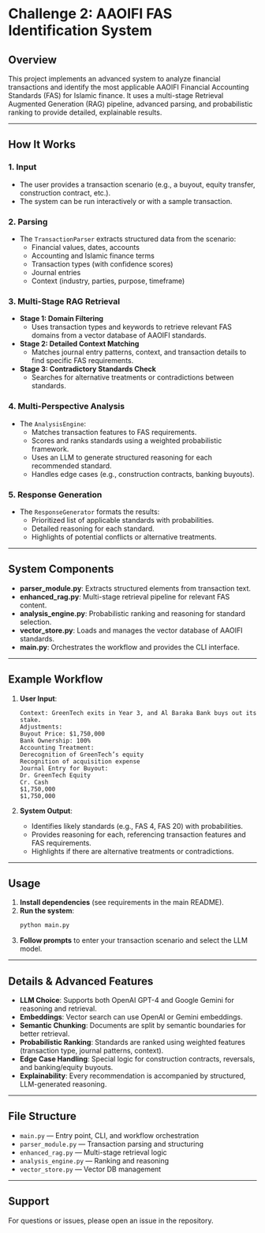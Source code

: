 # Challenge 2: AAOIFI FAS Identification System

## Overview

This project implements an advanced system to analyze financial transactions and identify the most applicable AAOIFI Financial Accounting Standards (FAS) for Islamic finance. It uses a multi-stage Retrieval Augmented Generation (RAG) pipeline, advanced parsing, and probabilistic ranking to provide detailed, explainable results.

---

## How It Works

### 1. Input

- The user provides a transaction scenario (e.g., a buyout, equity transfer, construction contract, etc.).
- The system can be run interactively or with a sample transaction.

### 2. Parsing

- The `TransactionParser` extracts structured data from the scenario:
  - Financial values, dates, accounts
  - Accounting and Islamic finance terms
  - Transaction types (with confidence scores)
  - Journal entries
  - Context (industry, parties, purpose, timeframe)

### 3. Multi-Stage RAG Retrieval

- **Stage 1: Domain Filtering**
  - Uses transaction types and keywords to retrieve relevant FAS domains from a vector database of AAOIFI standards.
- **Stage 2: Detailed Context Matching**
  - Matches journal entry patterns, context, and transaction details to find specific FAS requirements.
- **Stage 3: Contradictory Standards Check**
  - Searches for alternative treatments or contradictions between standards.

### 4. Multi-Perspective Analysis

- The `AnalysisEngine`:
  - Matches transaction features to FAS requirements.
  - Scores and ranks standards using a weighted probabilistic framework.
  - Uses an LLM to generate structured reasoning for each recommended standard.
  - Handles edge cases (e.g., construction contracts, banking buyouts).

### 5. Response Generation

- The `ResponseGenerator` formats the results:
  - Prioritized list of applicable standards with probabilities.
  - Detailed reasoning for each standard.
  - Highlights of potential conflicts or alternative treatments.

---

## System Components

- **parser_module.py**: Extracts structured elements from transaction text.
- **enhanced_rag.py**: Multi-stage retrieval pipeline for relevant FAS content.
- **analysis_engine.py**: Probabilistic ranking and reasoning for standard selection.
- **vector_store.py**: Loads and manages the vector database of AAOIFI standards.
- **main.py**: Orchestrates the workflow and provides the CLI interface.

---

## Example Workflow

1. **User Input**:
   ```
   Context: GreenTech exits in Year 3, and Al Baraka Bank buys out its stake.
   Adjustments:  
   Buyout Price: $1,750,000 
   Bank Ownership: 100% 
   Accounting Treatment:  
   Derecognition of GreenTech’s equity 
   Recognition of acquisition expense 
   Journal Entry for Buyout: 
   Dr. GreenTech Equity      
   Cr. Cash              
   $1,750,000   
   $1,750,000   
   ```

2. **System Output**:
   - Identifies likely standards (e.g., FAS 4, FAS 20) with probabilities.
   - Provides reasoning for each, referencing transaction features and FAS requirements.
   - Highlights if there are alternative treatments or contradictions.

---

## Usage

1. **Install dependencies** (see requirements in the main README).
2. **Run the system**:
   ```bash
   python main.py
   ```
3. **Follow prompts** to enter your transaction scenario and select the LLM model.

---

## Details & Advanced Features

- **LLM Choice**: Supports both OpenAI GPT-4 and Google Gemini for reasoning and retrieval.
- **Embeddings**: Vector search can use OpenAI or Gemini embeddings.
- **Semantic Chunking**: Documents are split by semantic boundaries for better retrieval.
- **Probabilistic Ranking**: Standards are ranked using weighted features (transaction type, journal patterns, context).
- **Edge Case Handling**: Special logic for construction contracts, reversals, and banking/equity buyouts.
- **Explainability**: Every recommendation is accompanied by structured, LLM-generated reasoning.

---

## File Structure

- `main.py` — Entry point, CLI, and workflow orchestration
- `parser_module.py` — Transaction parsing and structuring
- `enhanced_rag.py` — Multi-stage retrieval logic
- `analysis_engine.py` — Ranking and reasoning
- `vector_store.py` — Vector DB management

---

## Support

For questions or issues, please open an issue in the repository.

